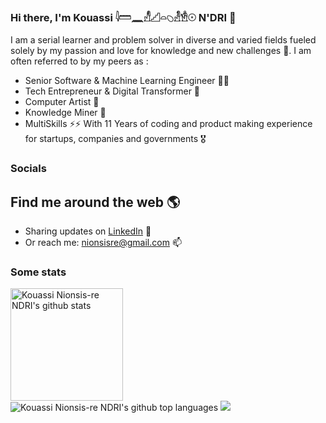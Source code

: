 ### Hi there, I'm Kouassi 𓇋𓏠𓈖𓀭𓊍𓏏𓆇𓁐𓁛𓇳 N'DRI 👋

I am a serial learner and problem solver in diverse and varied fields fueled solely by my passion and love for knowledge and new challenges 🤩. I am often referred to by my peers as :
- Senior Software & Machine Learning Engineer 👨‍💻
- Tech Entrepreneur & Digital Transformer 🚀
- Computer Artist 🎨
- Knowledge Miner 🧠
- MultiSkills ⚡⚡
With 11 Years of coding and product making experience for startups, companies and governments 🎖️


### Socials


## Find me around the web 🌎
- Sharing updates on [LinkedIn](https://www.linkedin.com/in/kouassi-nionsisre-ndri/) 💼
- Or reach me: nionsisre@gmail.com 📫

### Some stats

<img height="180em" src="https://github-readme-stats.vercel.app/api?username=kouassi-nionsisre-ndri&show_icons=true&count_private=true" alt="Kouassi Nionsis-re NDRI's github stats" />
<img src="https://github-readme-stats.vercel.app/api/top-langs/?username=kouassi-nionsisre-ndri&count_private=true&layout=compact&langs_count=10" alt="Kouassi Nionsis-re NDRI's github top languages" />

<img src="https://github-readme-streak-stats.herokuapp.com/?user=kouassi-nionsisre-ndri&show_icons=true&count_private=true" />


<!--
**kouassi-nionsisre-ndri/kouassi-nionsisre-ndri** is a ✨ _special_ ✨ repository because its `README.md` (this file) appears on your GitHub profile.

Here are some ideas to get you started:

- 🔭 I’m currently working on ...
- 🌱 I’m currently learning ...
- 👯 I’m looking to collaborate on ...
- 🤔 I’m looking for help with ...
- 💬 Ask me about ...
- 📫 How to reach me: ...
- 😄 Pronouns: ...
- ⚡ Fun fact: ...
-->
